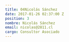 ```yaml
---
title: 04Nicolás Sánchez
date: 2017-01-26 02:37:00 Z
position: 3
nombre: Nicolás Sánchez
email: nicolas@2811.cl
cargo: Consultor Asociado
---
```


